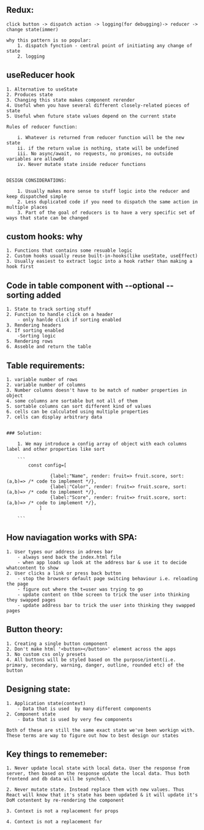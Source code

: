 ## Redux:

    click button -> dispatch action -> logging(for debugging)-> reducer -> change state(immer)

    why this pattern is so popular:
        1. dispatch fynction - central point of initiating any change of state
        2. logging 

## useReducer hook

    1. Alternative to useState
    2. Produces state
    3. Changing this state makes component rerender
    4. Useful when you have several different closely-related pieces of state
    5. Useful when future state values depend on the current state

    Rules of reducer function:

        i. Whatever is returned from reducer function will be the new state
        ii. if the return value is nothing, state will be undefined
        iii. No async/await, no requests, no promises, no outside variables are allowdd
        iv. Never mutate state inside reducer functions


    DESIGN CONSIDERATIONS:

        1. Usually makes more sense to stuff logic into the reducer and keep dispatched simple
        2. Less duplicated code if you need to dispatch the same action in multiple places
        3. Part of the goal of reducers is to have a very specific set of ways that state can be changed

## custom hooks: why

    1. Functions that contains some resuable logic
    2. Custom hooks usually reuse built-in-hooks(like useState, useEffect)
    3. Usually easiest to extract logic into a hook rather than making a hook first

## Code in table component with --optional --sorting added

    1. State to track sorting stuff
    2. Function to handle click on a header
        - only hanlde click if sorting enabled
    3. Rendering headers
    4. If sorting enabled
        -Sorting logic
    5. Rendering rows
    6. Asseble and return the table

## Table requirements:

    1. variable number of rows
    2. variable number of columns
    3. Number columns doesn't have to be match of number properties in object
    4. some columns are sortable but not all of them
    5. sortable columns can sort different kind of values
    6. cells can be calculated using multiple properties
    7. cells can display arbitrary data


    ### Solution:

        1. We may introduce a config array of object with each columns label and other properties like sort

        ```
            const config=[

                    {label:"Name", render: fruit=> fruit.score, sort:(a,b)=> /* code to implement */},
                    {label:"Color", render: fruit=> fruit.score, sort:(a,b)=> /* code to implement */},
                    {label:"Score", render: fruit=> fruit.score, sort:(a,b)=> /* code to implement */},
                ]

        ```

## How naviagation works with SPA:

    1. User types our address in adrees bar
        - always send back the index.html file
        - when app loads up look at the address bar & use it to decide whatcontent to show
    2. User clicks a link or press back button
        - stop the browsers default page switcing behaviour i.e. reloading the page
        - figure out where the t=user was trying to go
        - update content on thbe screen to trick the user into thinking they swapped pages
        - update address bar to trick the user into thinking they swapped pages

## Button theory:

    1. Creating a single button component
    2. Don't make html '<button></button>' element across the apps
    3. No custom css only presets
    4. All buttons will be styled based on the purpose/intent(i.e. primary, secondary, warning, danger, outline, rounded etc) of the button

## Designing state:

    1. Application state(context)
        - Data that is used  by many different components
    2. Component state
        - Data that is used by very few components

    Both of these are still the same exact state we've been workign with. These terms are way to figure out how to best design our states

## Key things to rememeber:

    1. Never update local state with local data. User the response from server, then based on the response update the local data. Thus both frontend and db data will be synched.\

    2. Never mutate state. Instead replace them with new values. Thus React will know that it's state has been updated & it will update it's DoM cotentent by re-rendering the component

    3. Context is not a replacement for props

    4. Context is not a replacement for
